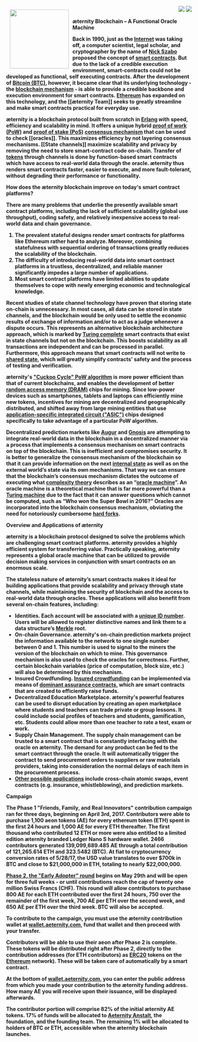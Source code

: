 <a href="http://www.aeternity.com/"><img width="160px" src="https://github.com/aeternity/wiki/blob/master/images/Aeternity-logo.png" align="left" hspace="10" vspace="10"></a>

<p align = right><a target="_blank" href="https://twitter.com/intent/tweet?original_referer=https%3A%2F%2Fabout.twitter.com%2Fresources%2Fbuttons&text=Aeternity:%20scalable%20smart%20contracts%20interfacing%20with%20real%20world%20data&tw_p=tweetbutton&url=http%3A%2F%2Fwww.aeternity.com%2F&via=aetrnty"><img src="https://github.com/aeternity/wiki/blob/master/images/icons/tweet-icon.png"></a>
<a target="_blank" href="https://twitter.com/aetrnty"> <img src="https://github.com/aeternity/wiki/blob/master/images/icons/follow-icon.jpg"></a>
</p>
<b>æternity Blockchain – A Functional Oracle Machine<p>

Back in 1990, just as the [Internet](https://en.wikipedia.org/wiki/Internet) was taking off, a computer scientist, legal scholar, and cryptographer by the name of [Nick Szabo](https://en.wikipedia.org/wiki/Nick_Szabo) proposed the concept of [smart contracts](https://en.wikipedia.org/wiki/Smart_contract). But due to the lack of a credible execution environment, smart-contracts could not be developed as functional, self executing contracts. After the development of [Bitcoin (BTC)](https://en.wikipedia.org/wiki/Bitcoin), however, it became clear that its underlying technology - the [blockchain mechanism](https://en.wikipedia.org/wiki/Blockchain) - is able to provide a credible backbone and execution environment for smart contracts. [Ethereum](https://en.wikipedia.org/wiki/Ethereum) has expanded on this technology, and the [[æternity Team]] seeks to greatly streamline and make smart contracts practical for everyday use.<p> 

æternity is a blockchain protocol built from scratch in [Erlang](https://en.wikipedia.org/wiki/Erlang_(programming_language)) with speed, efficiency and scalability in mind. It offers a unique hybrid [proof of work (PoW)](https://en.wikipedia.org/wiki/Proof-of-work_system) and [proof of stake (PoS)](https://en.wikipedia.org/wiki/Proof-of-stake) [consensus mechanism](https://www.ibm.com/developerworks/cloud/library/cl-blockchain-basics-intro-bluemix-trs/) that can be used to check [[oracles]]. This maximizes efficiency by not layering consensus mechanisms. [[State channels]] maximize scalability and privacy by removing the need to store smart-contract code on-chain. Transfer of [tokens](http://cruiserselite.co.in/downloads/btech/materials/second%20sem/4/e-com/UNIT-3.pdf) through channels is done by function-based smart contracts which have access to real-world data through the oracle. æternity thus renders smart contracts faster, easier to execute, and more fault-tolerant, without degrading their performance or functionality.<p>

<b>How does the æternity blockchain improve on today's smart contract platforms?<p>

There are many problems that underlie the presently available smart contract platforms, including the lack of sufficient scalability (global use throughput), coding safety, and relatively inexpensive access to real-world data and chain governance.<p>

1. The prevalent stateful designs render smart contracts for platforms like Ethereum rather hard to analyze. Moreover, combining statefulness with sequential ordering of transactions greatly reduces the scalability of the blockchain.
2. The difficulty of introducing real-world data into smart contract platforms in a trustless, decentralized, and reliable manner significantly impedes a large number of applications.
3. Most smart contract platforms have limited abilities to update themselves to cope with newly emerging economic and technological knowledge.<p>

Recent studies of state channel technology have proven that storing state on-chain is unnecessary. In most cases, all data can be stored in state channels, and the blockchain would be only used to settle the economic results of exchange of information and/or to act as a judge whenever a dispute occurs. This represents an alternative blockchain architecture approach, which is marked by [Turing complete](https://en.wikipedia.org/wiki/Turing_completeness) smart contracts that exist in state channels but not on the blockchain. This boosts scalability as all transactions are independent and can be processed in parallel. Furthermore, this approach means that smart contracts will not write to [shared state](http://wiki.c2.com/?SharedStateConcurrency), which will greatly simplify contracts’ safety and the process of testing and verification.<p>

æternity's ["Cuckoo Cycle" PoW algorithm](https://eprint.iacr.org/2014/059.pdf) is more power efficient than that of current blockchains, and enables the development of better [random access memory (DRAM)](https://en.wikipedia.org/wiki/Dynamic_random-access_memory) chips for mining. Since low-power devices such as smartphones, tablets and laptops can efficiently mine new tokens, incentives for mining are decentralized and geographically distributed, and shifted away from large mining entities that use [application-specific integrated circuit ("ASIC")](https://en.wikipedia.org/wiki/Application-specific_integrated_circuit) chips designed specifically to take advantage of a particular PoW algorithm.<p> 

Decentralized prediction markets like [Augur](https://en.wikipedia.org/wiki/Augur_(software)) and [Gnosis](https://medium.com/@cryptojudgement/gnosis-decentralized-prediction-market-platform-24d100cd8d47) are attempting to integrate real-world data in the blockchain in a decentralized manner via a process that implements a consensus mechanism on smart contracts on top of the blockchain. This is inefficient and compromises security. It is better to generalize the consensus mechanism of the blockchain so that it can provide information on the next [internal state](https://www.cs.nmsu.edu/~rth/cs/cs177/map/intstate.html) as well as on the external world’s state via its own mechanisms. That way we can ensure that the blockchain’s consensus mechanism dictates the outcome of executing what [complexity theory](https://en.wikipedia.org/wiki/Computational_complexity_theory) describes as an “[oracle machine](https://en.wikipedia.org/wiki/Oracle_machine)”. An oracle machine is a theoretical machine that is far more powerful than a [Turing machine](https://en.wikipedia.org/wiki/Turing_machine) due to the fact that it can answer questions which cannot be computed, such as “Who won the Super Bowl in 2016?” Oracles are incorporated into the blockchain consensus mechanism, obviating the need for notoriously cumbersome [hard forks](http://www.investopedia.com/terms/h/hard-fork.asp).<p>

<b>Overview and Applications of æternity<p>

æternity is a blockchain protocol designed to solve the problems which are challenging smart contract platforms. æternity provides a highly efficient system for transferring value. Practically speaking, æternity represents a global oracle machine that can be utilized to provide decision making services in conjunction with smart contracts on an enormous scale.<p>

The stateless nature of æternity’s smart contracts makes it ideal for building applications that provide scalability and privacy through state channels, while maintaining the security of blockchain and the access to real-world data through oracles. These applications will also benefit from several on-chain features, including:<p>

* Identities. Each account will be associated with a [unique ID number](https://en.wikipedia.org/wiki/Universally_unique_identifier). Users will be allowed to register distinctive names and link them to a data structure’s [Merkle](https://en.wikipedia.org/wiki/Merkle_tree) root.
* On-chain Governance. æternity's on-chain prediction markets project the information available to the network to one single number between 0 and 1. This number is used to signal to the miners the version of the blockchain on which to mine. This governance mechanism is also used to check the oracles for correctness. Further, certain blockchain variables (price of computation, block size, etc.) will also be determined by this mechanism.
* Insured Crowdfunding. [Insured crowdfunding](https://en.m.wikipedia.org/wiki/Equity_crowdfunding#Crowdfunding_insurance) can be implemented via means of [dominant assurance contracts](https://en.wikipedia.org/wiki/Assurance_contract#Dominant_assurance_contracts), which are smart contracts that are created to efficiently raise funds.
* Decentralized Education Marketplace. æternity's powerful features can be used to disrupt education by creating an open marketplace where students and teachers can trade private or group lessons. It could include social profiles of teachers and students, gamification, etc. Students could allow more than one teacher to rate a test, exam or work.
* Supply Chain Management. The supply chain management can be trusted to a smart contract that is constantly interfacing with the oracle on æternity. The demand for any product can be fed to the smart contract through the oracle. It will automatically trigger the contract to send procurement orders to suppliers or raw materials providers, taking into consideration the normal delays of each item in the procurement process.
* [Other possible applications](https://github.com/aeternity/wiki/wiki/Idea-Box#decentralized-education-marketplace-on-%C3%A6ternity) include cross-chain atomic swaps, event contracts (e.g. insurance, whistleblowing), and prediction markets. 

<b>Campaign<p>

The Phase 1 "Friends, Family, and Real Innovators" contribution campaign ran for three days, beginning on April 3rd, 2017. Contributors were able to purchase 1,100 aeon tokens (AE) for every ethereum token (ETH) spent in the first 24 hours and 1,000 AE for every ETH thereafter. The first thousand who contributed 12 ETH or more were also entitled to a limited edition æternity branded Ledger Nano S hardware wallet. 2466 contributors generated 139,099,689.485 AE through a total contribution of 121,265.614 ETH and 323.5482 (BTC). At fiat to cryptocurrency conversion rates of 5/28/17, the USD value translates to over $700k in BTC and close to $21,000,000 in ETH, totaling to nearly $22,000,000.

[Phase 2, the "Early Adopter" round](https://wallet.aeternity.com/) begins on May 29th and will be open for three full weeks - or until contributions reach the cap of twenty one million Swiss Francs (CHF). This round will allow contributors to purchase 800 AE for each ETH contributed over the first 24 hours, 750 over the remainder of the first week, 700 AE per ETH over the second week, and 650 AE per ETH over the third week. BTC will also be accepted.

To contribute to the campaign, you must use the æternity contribution wallet at [wallet.aeternity.com](https://wallet.aeternity.com/), fund that wallet and then proceed with your transfer.

Contributors will be able to use their aeon after Phase 2 is complete. These tokens will be distributed right after Phase 2, directly to the contribution addresses (for ETH contributors) as [ERC20](https://theethereum.wiki/w/index.php/ERC20_Token_Standard) tokens on the [Ethereum](https://en.wikipedia.org/wiki/Ethereum) network). These will be taken care of automatically by a smart contract.

At the bottom of [wallet.aeternity.com](https://wallet.aeternity.com/), you can enter the public address from which you made your contribution to the æternity funding address.  How many AE you will receive upon their issuance, will be displayed afterwards.

The contributor portion will comprise 82% of the initial æternity AE tokens. 17% of funds will be allocated to [Aeternity Anstalt](http://kundmachungen.li/AktuellsteNeugr%C3%BCndungen/Details?nr=FL00025283581&Firma=AETERNITY+ANSTALT&ort=Triesen&datum=11.11.2016), the foundation, and the founding team. The remaining 1% will be allocated to holders of BTC or ETH, accessible when the æternity blockchain launches. 